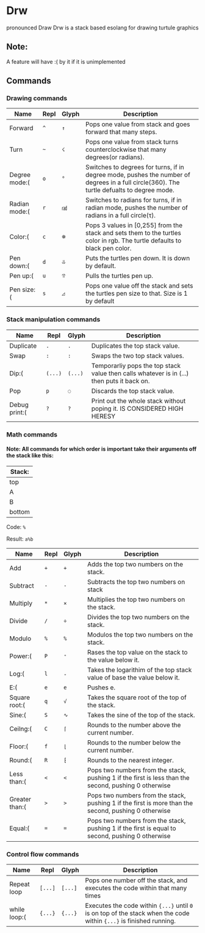 # Drw 

pronounced Draw
Drw is a stack based esolang for drawing turtule graphics

## Note:

A feature will have :( by it if it is unimplemented

## Commands   

### Drawing commands

|Name|Repl|Glyph|Description|
|---|---|---|---|
|Forward|`^`|`↑`|Pops one value from stack and goes forward that many steps.|
|Turn|`~`|`☇`|Pops one value from stack turns counterclockwise that many degrees(or radians).|
|Degree mode:(|`o`|`°`|Switches to degrees for turns, if in degree mode, pushes the number of degrees in a full circle(360). The turtle defualts to degree mode.|
|Radian mode:(|`r`|`㎭`|Switches to radians for turns, if in radian mode, pushes the number of radians in a full circle(τ).|
|Color:(|`c`|`⛯`|Pops 3 values in [0,255] from the stack and sets them to the turtles color in rgb. The turtle defaults to black pen color.|
|Pen down:(|`d`|`⥥`|Puts the turtles pen down. It is down by default.|
|Pen up:(|`u`|`⥣`|Pulls the turtles pen up.|
|Pen size:(|`s`|`◿`|Pops one value off the stack and sets the turtles pen size to that. Size is 1 by default|

### Stack manipulation commands

|Name|Repl|Glyph|Description|
|---|---|---|---|
|Duplicate|`.`|`.`|Duplicates the top stack value.|
|Swap|`:`|`:`|Swaps the two top stack values.|
|Dip:(|`(...)`|`(...)`|Temporarliy pops the top stack value then calls whatever is in (...) then puts it back on.|
|Pop|`p`|`◌`|Discards the top stack value.|
|Debug print:(|`?`|`?`|Print out the whole stack without poping it. IS CONSIDERED HIGH HERESY|

### Math commands
#### Note: All commands for which order is important take their arguments off the stack like this:
|Stack:|
|---|
|top|
|A|
|B|
|bottom|

Code: `%`

Result: `a%b`

|Name|Repl|Glyph|Description|
|---|---|---|---|
|Add|`+`|`+`|Adds the top two numbers on the stack.|
|Subtract|`-`|`-`|Subtracts the top two numbers on stack|
|Multiply|`*`|`×`|Multiplies the top two numbers on the stack.|
|Divide|`/`|`÷`|Divides the top two numbers on the stack.|
|Modulo|`%`|`%`|Modulos the top two numbers on the stack.|
|Power:(|`P`|`⁺`|Rases the top value on the stack to the value below it.|
|Log:(|`l`|`₊`|Takes the logarithim of the top stack value of base the value below it.|
|E:(|`e`|`e`|Pushes e.| 
|Square root:(|`q`|`√`|Takes the square root of the top of the stack.|
|Sine:(|`S`|`∿`|Takes the sine of the top of the stack.|
|Ceilng:(|`C`|`⌈`|Rounds to the number above the current number.|
|Floor:(|`f`|`⌊`|Rounds to the number below the current number.|
|Round:(|`R`|`⁅`|Rounds to the nearest integer.|
|Less than:(|`<`|`<`|Pops two numbers from the stack, pushing 1 if the first is less than the second, pushing 0 otherwise|
|Greater than:(|`>`|`>`|Pops two numbers from the stack, pushing 1 if the first is more than the second, pushing 0 otherwise|
|Equal:(|`=`|`=`|Pops two numbers from the stack, pushing 1 if the first is equal to second, pushing 0 otherwise|

### Control flow commands

|Name|Repl|Glyph|Description|
|---|---|---|---|
|Repeat loop|`[...]`|`[...]`|Pops one number off the stack, and executes the code within that many times|
|while loop:(|`{...}`|`{...}`|Executes the code within `{...}` until `0` is on top of the stack when the code within `{...}` is finished running.|
